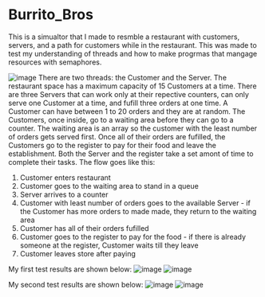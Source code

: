 # Burrito_Bros
This is a simualtor that I made to resmble a restaurant with customers, servers, and a path for customers while in the restaurant. This was made to test my understanding
of threads and how to make progrmas that mangage resources with semaphores.

![image](https://user-images.githubusercontent.com/49008866/177898033-8723401d-4e7c-4962-9933-17a7f10e0ed6.png)
There are two threads: the Customer and the Server. The restaurant space has a maximum capacity of 15 Customers at a time. There are three Servers that can work only at their repective counters, can only serve one Customer at a time, and fufill three orders at one time. A Customer can have between 1 to 20 orders and they are at random. The Customers, once inside, go to a waiting area before they can go to a counter. The waiting area is an array so the customer with the least number of orders gets served first. Once all of their orders are fufilled, the Customers go to the register to pay for their food and leave the establishment. Both the Server and the register take a set amont of time to complete their tasks.
The flow goes like this:
  1) Customer enters restaurant
  2) Customer goes to the waiting area to stand in a queue
  3) Server arrives to a counter
  4) Customer with least number of orders goes to the available Server
    - if the Customer has more orders to made made, they return to the waiting area
  5) Customer has all of their orders fufilled
  6) Customer goes to the register to pay for the food
    - if there is already someone at the register, Customer waits till they leave
   7) Customer leaves store after paying
   
My first test results are shown below:
![image](https://user-images.githubusercontent.com/49008866/177901852-aa8ca76e-101a-4cc8-a5de-24c9dcaa36a7.png)
![image](https://user-images.githubusercontent.com/49008866/177901862-1c5b2028-805f-4e10-95fe-c679a7d92f8a.png)

My second test results are shown below:
![image](https://user-images.githubusercontent.com/49008866/177901887-906179ee-0bd1-47b6-bcca-31fb22272e3f.png)
![image](https://user-images.githubusercontent.com/49008866/177901911-8cdfcc0d-fc24-4d3a-b631-61a725ce5068.png)

  
